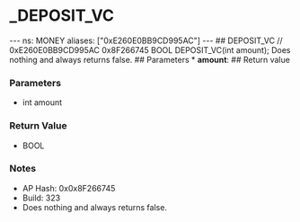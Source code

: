 # _DEPOSIT_VC

--- ns: MONEY aliases: ["0xE260E0BB9CD995AC"] --- ## DEPOSIT_VC  // 0xE260E0BB9CD995AC 0x8F266745 BOOL DEPOSIT_VC(int amount);  Does nothing and always returns false.  ## Parameters * **amount**:  ## Return value

### Parameters
* int amount

### Return Value
* BOOL

### Notes
* AP Hash: 0x0x8F266745
* Build: 323
* Does nothing and always returns false.

